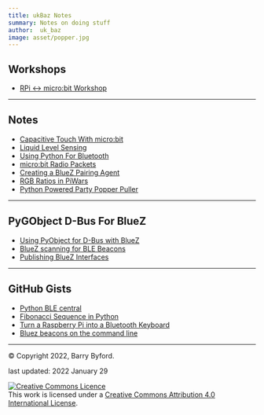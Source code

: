 ```yaml
---
title: ukBaz Notes 
summary: Notes on doing stuff
author:  uk_baz
image: asset/popper.jpg
---
```


## Workshops
 - [RPi <-> micro:bit Workshop](./howto/ubit_workshop.html)


---
## Notes
- [Capacitive Touch With micro:bit](./howto/microbit_touch.md)
- [Liquid Level Sensing](./howto/microbit_level_sensor.md)
- [Using Python For Bluetooth](./howto/bluetooth_overview.md)
- [micro:bit Radio Packets](./howto/ubit_radio.html)
- [Creating a BlueZ Pairing Agent](./howto/bluez_pairing.md)
- [RGB Ratios in PiWars](./howto/RGB_ratios.html)
- [Python Powered Party Popper Puller](./howto/party_popper.html)

---
## PyGObject D-Bus For BlueZ
- [Using PyObject for D-Bus with BlueZ](./howto/python_gio_1.md)
- [BlueZ scanning for BLE Beacons](./howto/python_gio_2.md)
- [Publishing BlueZ Interfaces](./howto/python_gio_3.md)

---
## GitHub Gists
- [Python BLE central](https://gist.github.com/ukBaz/0294521185af72c53f75903fbfb0adb5#file-pydbus_read_write-py)
- [Fibonacci Sequence in Python](https://gist.github.com/ukBaz/72d690f36987b8b526a3c5a3d167686d)
- [Turn a Raspberry Pi into a Bluetooth Keyboard](https://gist.github.com/ukBaz/a47e71e7b87fbc851b27cde7d1c0fcf0)
- [Bluez beacons on the command line](https://gist.github.com/ukBaz/d7cd0c4b9e7078c89980a3db2bbad98b)

---

&copy; Copyright 2022, Barry Byford.

last updated: 2022 January 29

<a rel="license" href="http://creativecommons.org/licenses/by/4.0/"><img alt="Creative Commons Licence" style="border-width:0" src="https://i.creativecommons.org/l/by/4.0/80x15.png" /></a><br />This work is licensed under a <a rel="license" href="http://creativecommons.org/licenses/by/4.0/">Creative Commons Attribution 4.0 International License</a>.
